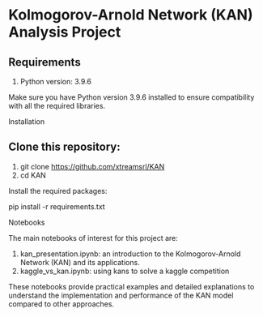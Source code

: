 # Kolmogorov-Arnold Network (KAN) Analysis Project

## Requirements

1. Python version: 3.9.6

Make sure you have Python version 3.9.6 installed to ensure compatibility with all the required libraries.

Installation

## Clone this repository:

1. git clone https://github.com/xtreamsrl/KAN
2. cd KAN


Install the required packages:

pip install -r requirements.txt



Notebooks

The main notebooks of interest for this project are:
1.	kan_presentation.ipynb: an introduction to the Kolmogorov-Arnold Network (KAN) and its applications.
2.	kaggle_vs_kan.ipynb: using kans to solve a kaggle competition

These notebooks provide practical examples and detailed explanations to understand the implementation and performance of the KAN model compared to other approaches.
